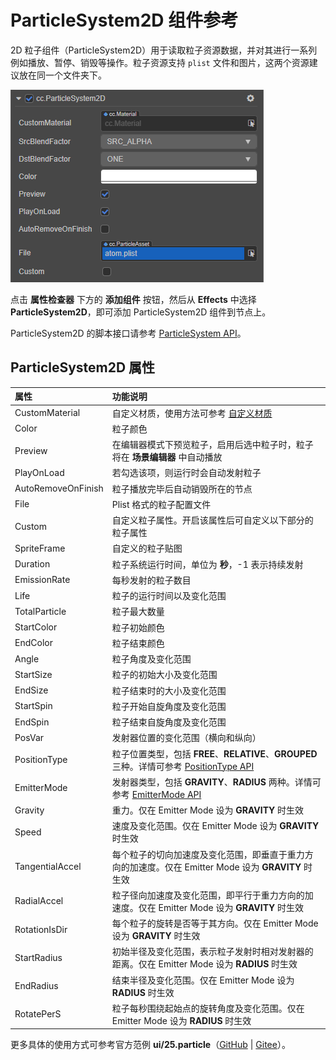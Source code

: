 # ParticleSystem2D 组件参考

2D 粒子组件（ParticleSystem2D）用于读取粒子资源数据，并对其进行一系列例如播放、暂停、销毁等操作。粒子资源支持 `plist` 文件和图片，这两个资源建议放在同一个文件夹下。

![ParticleSystem2D](./2d-particle.png)

点击 **属性检查器** 下方的 **添加组件** 按钮，然后从 **Effects** 中选择 **ParticleSystem2D**，即可添加 ParticleSystem2D 组件到节点上。

ParticleSystem2D 的脚本接口请参考 [ParticleSystem API](__APIDOC__/zh/#/docs/3.4/zh/particle2d/Class/ParticleSystem2D)。

## ParticleSystem2D 属性

| 属性 |   功能说明
| :-------------- | :----------- |
| CustomMaterial       | 自定义材质，使用方法可参考 [自定义材质](../../ui-system/components/engine/ui-material.md)
| Color                | 粒子颜色
| Preview              | 在编辑器模式下预览粒子，启用后选中粒子时，粒子将在 **场景编辑器** 中自动播放
| PlayOnLoad           | 若勾选该项，则运行时会自动发射粒子
| AutoRemoveOnFinish   | 粒子播放完毕后自动销毁所在的节点
| File                 | Plist 格式的粒子配置文件
| Custom               | 自定义粒子属性。开启该属性后可自定义以下部分的粒子属性
| SpriteFrame          | 自定义的粒子贴图
| Duration             | 粒子系统运行时间，单位为 **秒**，-1 表示持续发射
| EmissionRate         | 每秒发射的粒子数目
| Life                 | 粒子的运行时间以及变化范围
| TotalParticle        | 粒子最大数量
| StartColor           | 粒子初始颜色
| EndColor             | 粒子结束颜色
| Angle                | 粒子角度及变化范围
| StartSize            | 粒子的初始大小及变化范围
| EndSize              | 粒子结束时的大小及变化范围
| StartSpin            | 粒子开始自旋角度及变化范围
| EndSpin              | 粒子结束自旋角度及变化范围
| PosVar               | 发射器位置的变化范围（横向和纵向）
| PositionType         | 粒子位置类型，包括 **FREE**、**RELATIVE**、**GROUPED** 三种。详情可参考 [PositionType API](__APIDOC__/zh/#/docs/3.4/zh/particle2d/Class/ParticleSystem2D?id=positiontype-1)
| EmitterMode          | 发射器类型，包括 **GRAVITY**、**RADIUS** 两种。详情可参考 [EmitterMode API](__APIDOC__/zh/#/docs/3.4/zh/particle2d/Class/ParticleSystem2D?id=emittermode)
| Gravity              | 重力。仅在 Emitter Mode 设为 **GRAVITY** 时生效
| Speed                | 速度及变化范围。仅在 Emitter Mode 设为 **GRAVITY** 时生效
| TangentialAccel      | 每个粒子的切向加速度及变化范围，即垂直于重力方向的加速度。仅在 Emitter Mode 设为 **GRAVITY** 时生效
| RadialAccel          | 粒子径向加速度及变化范围，即平行于重力方向的加速度。仅在 Emitter Mode 设为 **GRAVITY** 时生效
| RotationIsDir        | 每个粒子的旋转是否等于其方向。仅在 Emitter Mode 设为 **GRAVITY** 时生效
| StartRadius          | 初始半径及变化范围，表示粒子发射时相对发射器的距离。仅在 Emitter Mode 设为 **RADIUS** 时生效
| EndRadius            | 结束半径及变化范围。仅在 Emitter Mode 设为 **RADIUS** 时生效
| RotatePerS           | 粒子每秒围绕起始点的旋转角度及变化范围。仅在 Emitter Mode 设为 **RADIUS** 时生效

更多具体的使用方式可参考官方范例 **ui/25.particle**（[GitHub](https://github.com/cocos-creator/test-cases-3d/tree/v3.4/assets/cases/ui/25.particle) | [Gitee](https://gitee.com/mirrors_cocos-creator/test-cases-3d/tree/v3.4/assets/cases/ui/25.particle)）。
